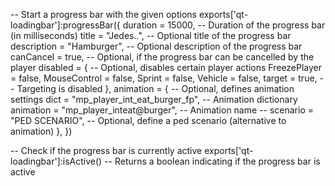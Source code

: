 -- Start a progress bar with the given options
exports['qt-loadingbar']:progressBar({
    duration = 15000,  -- Duration of the progress bar (in milliseconds)
    title = "Jedes..",  -- Optional title of the progress bar
    description = "Hamburger",  -- Optional description of the progress bar
    canCancel = true,  -- Optional, if the progress bar can be cancelled by the player
    disabled = {  -- Optional, disables certain player actions
        FreezePlayer = false, 
        MouseControl = false, 
        Sprint = false, 
        Vehicle = false,
        target = true,  -- Targeting is disabled
    },
    animation = {  -- Optional, defines animation settings
        dict = "mp_player_int_eat_burger_fp",  -- Animation dictionary
        animation = "mp_player_inteat@burger",  -- Animation name
        -- scenario = "PED SCENARIO",  -- Optional, define a ped scenario (alternative to animation)
    },
})

-- Check if the progress bar is currently active
exports['qt-loadingbar']:isActive()  -- Returns a boolean indicating if the progress bar is active
